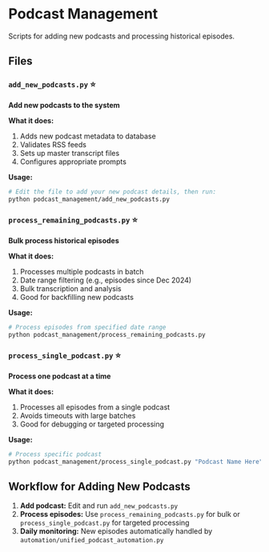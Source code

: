 # Podcast Management

Scripts for adding new podcasts and processing historical episodes.

## Files

### `add_new_podcasts.py` ⭐
**Add new podcasts to the system**

**What it does:**
1. Adds new podcast metadata to database
2. Validates RSS feeds
3. Sets up master transcript files
4. Configures appropriate prompts

**Usage:**
```bash
# Edit the file to add your new podcast details, then run:
python podcast_management/add_new_podcasts.py
```

### `process_remaining_podcasts.py` ⭐
**Bulk process historical episodes**

**What it does:**
1. Processes multiple podcasts in batch
2. Date range filtering (e.g., episodes since Dec 2024)
3. Bulk transcription and analysis
4. Good for backfilling new podcasts

**Usage:**
```bash
# Process episodes from specified date range
python podcast_management/process_remaining_podcasts.py
```

### `process_single_podcast.py` ⭐  
**Process one podcast at a time**

**What it does:**
1. Processes all episodes from a single podcast
2. Avoids timeouts with large batches
3. Good for debugging or targeted processing

**Usage:**
```bash
# Process specific podcast
python podcast_management/process_single_podcast.py "Podcast Name Here"
```

## Workflow for Adding New Podcasts

1. **Add podcast:** Edit and run `add_new_podcasts.py`
2. **Process episodes:** Use `process_remaining_podcasts.py` for bulk or `process_single_podcast.py` for targeted processing
3. **Daily monitoring:** New episodes automatically handled by `automation/unified_podcast_automation.py`